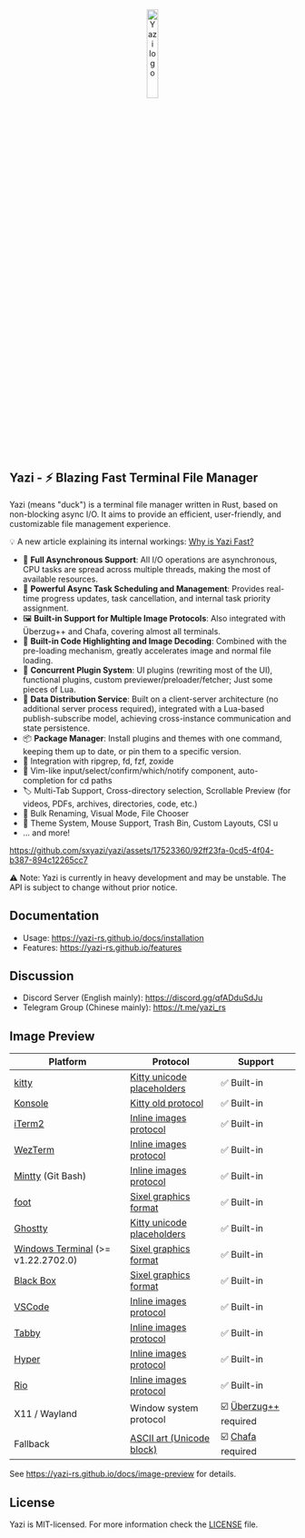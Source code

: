 <div align="center">
  <img src="assets/logo.png" alt="Yazi logo" width="20%">
</div>

## Yazi - ⚡️ Blazing Fast Terminal File Manager

Yazi (means "duck") is a terminal file manager written in Rust, based on non-blocking async I/O. It aims to provide an efficient, user-friendly, and customizable file management experience.

💡 A new article explaining its internal workings: [Why is Yazi Fast?](https://yazi-rs.github.io/blog/why-is-yazi-fast)

- 🚀 **Full Asynchronous Support**: All I/O operations are asynchronous, CPU tasks are spread across multiple threads, making the most of available resources.
- 💪 **Powerful Async Task Scheduling and Management**: Provides real-time progress updates, task cancellation, and internal task priority assignment.
- 🖼️ **Built-in Support for Multiple Image Protocols**: Also integrated with Überzug++ and Chafa, covering almost all terminals.
- 🌟 **Built-in Code Highlighting and Image Decoding**: Combined with the pre-loading mechanism, greatly accelerates image and normal file loading.
- 🔌 **Concurrent Plugin System**: UI plugins (rewriting most of the UI), functional plugins, custom previewer/preloader/fetcher; Just some pieces of Lua.
- 📡 **Data Distribution Service**: Built on a client-server architecture (no additional server process required), integrated with a Lua-based publish-subscribe model, achieving cross-instance communication and state persistence.
- 📦 **Package Manager**: Install plugins and themes with one command, keeping them up to date, or pin them to a specific version.
- 🧰 Integration with ripgrep, fd, fzf, zoxide
- 💫 Vim-like input/select/confirm/which/notify component, auto-completion for cd paths
- 🏷️ Multi-Tab Support, Cross-directory selection, Scrollable Preview (for videos, PDFs, archives, directories, code, etc.)
- 🔄 Bulk Renaming, Visual Mode, File Chooser
- 🎨 Theme System, Mouse Support, Trash Bin, Custom Layouts, CSI u
- ... and more!

https://github.com/sxyazi/yazi/assets/17523360/92ff23fa-0cd5-4f04-b387-894c12265cc7

⚠️ Note: Yazi is currently in heavy development and may be unstable. The API is subject to change without prior notice.

## Documentation

- Usage: https://yazi-rs.github.io/docs/installation
- Features: https://yazi-rs.github.io/features

## Discussion

- Discord Server (English mainly): https://discord.gg/qfADduSdJu
- Telegram Group (Chinese mainly): https://t.me/yazi_rs

## Image Preview

| Platform                                                                    | Protocol                                                                                              | Support                                                        |
| --------------------------------------------------------------------------- | ----------------------------------------------------------------------------------------------------- | -------------------------------------------------------------- |
| [kitty](https://github.com/kovidgoyal/kitty)                                | [Kitty unicode placeholders](https://sw.kovidgoyal.net/kitty/graphics-protocol/#unicode-placeholders) | ✅ Built-in                                                    |
| [Konsole](https://invent.kde.org/utilities/konsole)                         | [Kitty old protocol](https://github.com/sxyazi/yazi/blob/main/yazi-adapter/src/kitty_old.rs)          | ✅ Built-in                                                    |
| [iTerm2](https://iterm2.com)                                                | [Inline images protocol](https://iterm2.com/documentation-images.html)                                | ✅ Built-in                                                    |
| [WezTerm](https://github.com/wez/wezterm)                                   | [Inline images protocol](https://iterm2.com/documentation-images.html)                                | ✅ Built-in                                                    |
| [Mintty](https://github.com/mintty/mintty) (Git Bash)                       | [Inline images protocol](https://iterm2.com/documentation-images.html)                                | ✅ Built-in                                                    |
| [foot](https://codeberg.org/dnkl/foot)                                      | [Sixel graphics format](https://www.vt100.net/docs/vt3xx-gp/chapter14.html)                           | ✅ Built-in                                                    |
| [Ghostty](https://mitchellh.com/ghostty)                                    | [Kitty unicode placeholders](https://sw.kovidgoyal.net/kitty/graphics-protocol/#unicode-placeholders) | ✅ Built-in                                                    |
| [Windows Terminal](https://github.com/microsoft/terminal) (>= v1.22.2702.0) | [Sixel graphics format](https://www.vt100.net/docs/vt3xx-gp/chapter14.html)                           | ✅ Built-in                                                    |
| [Black Box](https://gitlab.gnome.org/raggesilver/blackbox)                  | [Sixel graphics format](https://www.vt100.net/docs/vt3xx-gp/chapter14.html)                           | ✅ Built-in                                                    |
| [VSCode](https://github.com/microsoft/vscode)                               | [Inline images protocol](https://iterm2.com/documentation-images.html)                                | ✅ Built-in                                                    |
| [Tabby](https://github.com/Eugeny/tabby)                                    | [Inline images protocol](https://iterm2.com/documentation-images.html)                                | ✅ Built-in                                                    |
| [Hyper](https://github.com/vercel/hyper)                                    | [Inline images protocol](https://iterm2.com/documentation-images.html)                                | ✅ Built-in                                                    |
| [Rio](https://github.com/raphamorim/rio)                                    | [Inline images protocol](https://iterm2.com/documentation-images.html)                                | ✅ Built-in                                                    |
| X11 / Wayland                                                               | Window system protocol                                                                                | ☑️ [Überzug++](https://github.com/jstkdng/ueberzugpp) required |
| Fallback                                                                    | [ASCII art (Unicode block)](https://en.wikipedia.org/wiki/ASCII_art)                                  | ☑️ [Chafa](https://hpjansson.org/chafa/) required              |

See https://yazi-rs.github.io/docs/image-preview for details.

## License

Yazi is MIT-licensed. For more information check the [LICENSE](LICENSE) file.
